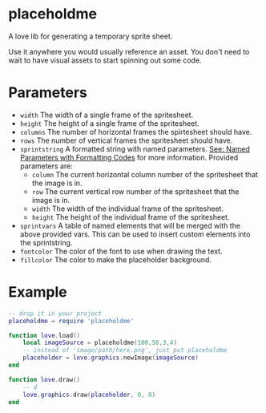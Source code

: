 # placeholdme
A love lib for generating a temporary sprite sheet.

Use it anywhere you would usually reference an asset. You don't need to wait to have visual assets to start spinning out some code.

# Parameters
* `width` The width of a single frame of the spritesheet.
* `height` The height of a single frame of the spritesheet.
* `columns` The number of horizontal frames the spirtesheet should have.
* `rows` The number of vertical frames the spritesheet should have.
* `sprintstring` A formatted string with named parameters. [See: Named Parameters with Formatting Codes](http://lua-users.org/wiki/StringInterpolation) for more information. Provided parameters are:
	* `column` The current horizontal column number of the spritesheet that the image is in.
	* `row` The current vertical row number of the spritesheet that the image is in.
	* `width` The width of the individual frame of the spritesheet.
	* `height` The height of the individual frame of the spritesheet.
* `sprintvars` A table of named elements that will be merged with the above provided vars. This can be used to insert custom elements into the sprintstring.
* `fontcolor` The color of the font to use when drawing the text.
* `fillcolor` The color to make the placeholder background.

# Example
```lua
-- drop it in your project
placeholdme = require 'placeholdme'

function love.load()
	local imageSource = placeholdme(100,50,3,4)
	-- instead of 'image/path/here.png', just put placeholdme
	placeholder = love.graphics.newImage(imageSource)
end

function love.draw()
	-- d
	love.graphics.draw(placeholder, 0, 0)
end
```